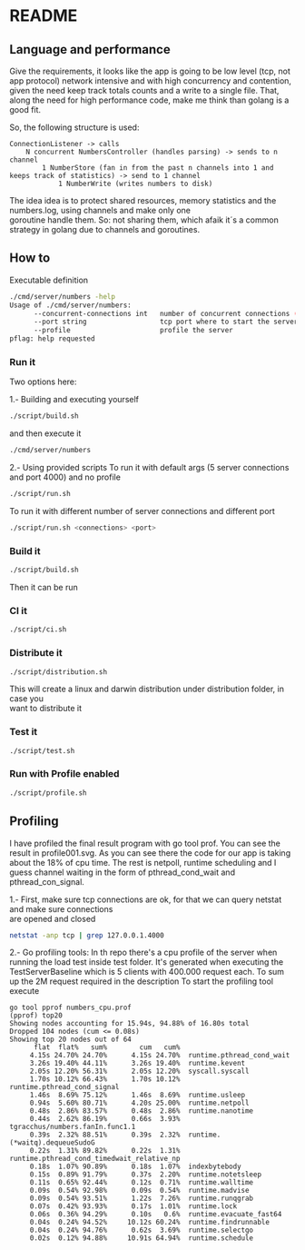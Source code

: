 # README

## Language and performance
Give the requirements, it looks like the app is going to be low level (tcp, not app protocol) network intensive and with high concurrency and contention, given the need keep track totals counts and a write to a single file. That, along the need for high performance code, make me think than golang is a good fit.

So, the following structure is used:
```
ConnectionListener -> calls
    N concurrent NumbersController (handles parsing) -> sends to n channel
        1 NumberStore (fan in from the past n channels into 1 and keeps track of statistics) -> send to 1 channel
            1 NumberWrite (writes numbers to disk)
```

The idea idea is to protect shared resources, memory statistics and the numbers.log, using channels and make only one   
goroutine handle them. So: not sharing them, which afaik it´s a common strategy in golang due to channels and goroutines.

## How to
Executable definition
```bash
./cmd/server/numbers -help
Usage of ./cmd/server/numbers:
      --concurrent-connections int   number of concurrent connections (default 5)
      --port string                  tcp port where to start the server (default "4000")
      --profile                      profile the server
pflag: help requested
```

### Run it    
Two options here:

1.- Building and executing yourself 
```bash
./script/build.sh
```
and then execute it 
```bash
./cmd/server/numbers 
```

2.- Using provided scripts
To run it with default args (5 server connections and port 4000) and no profile
```bash
./script/run.sh
```
To run it with different number of server connections and different port
```bash
./script/run.sh <connections> <port>
```

### Build it    
```bash
./script/build.sh
```
Then it can be run

### CI it    
```bash
./script/ci.sh
```

### Distribute it    
```bash
./script/distribution.sh
```
This will create a linux and darwin distribution under distribution folder, in case you  
want to distribute it

### Test it    
```bash
./script/test.sh
```

### Run with Profile enabled 
```bash
./script/profile.sh
```


## Profiling
I have profiled the final result program with go tool prof. You can see the result in profile001.svg.
As you can see there the code for our app is taking about the 18% of cpu time. The rest is
netpoll, runtime scheduling and I guess channel waiting in the form of pthread_cond_wait and pthread_con_signal.


1.- First, make sure tcp connections are ok, for that we can query netstat and make sure connections   
are opened and closed
```bash
netstat -anp tcp | grep 127.0.0.1.4000
```
2.- Go profiling tools:
In th repo there's a cpu profile of the server when running the load test inside test folder.
It's generated when executing the TestServerBaseline which is 5 clients with 400.000 request each.
To sum up the 2M request required in the description
To start the profiling tool execute
```
go tool pprof numbers_cpu.prof
(pprof) top20
Showing nodes accounting for 15.94s, 94.88% of 16.80s total
Dropped 104 nodes (cum <= 0.08s)
Showing top 20 nodes out of 64
      flat  flat%   sum%        cum   cum%
     4.15s 24.70% 24.70%      4.15s 24.70%  runtime.pthread_cond_wait
     3.26s 19.40% 44.11%      3.26s 19.40%  runtime.kevent
     2.05s 12.20% 56.31%      2.05s 12.20%  syscall.syscall
     1.70s 10.12% 66.43%      1.70s 10.12%  runtime.pthread_cond_signal
     1.46s  8.69% 75.12%      1.46s  8.69%  runtime.usleep
     0.94s  5.60% 80.71%      4.20s 25.00%  runtime.netpoll
     0.48s  2.86% 83.57%      0.48s  2.86%  runtime.nanotime
     0.44s  2.62% 86.19%      0.66s  3.93%  tgracchus/numbers.fanIn.func1.1
     0.39s  2.32% 88.51%      0.39s  2.32%  runtime.(*waitq).dequeueSudoG
     0.22s  1.31% 89.82%      0.22s  1.31%  runtime.pthread_cond_timedwait_relative_np
     0.18s  1.07% 90.89%      0.18s  1.07%  indexbytebody
     0.15s  0.89% 91.79%      0.37s  2.20%  runtime.notetsleep
     0.11s  0.65% 92.44%      0.12s  0.71%  runtime.walltime
     0.09s  0.54% 92.98%      0.09s  0.54%  runtime.madvise
     0.09s  0.54% 93.51%      1.22s  7.26%  runtime.runqgrab
     0.07s  0.42% 93.93%      0.17s  1.01%  runtime.lock
     0.06s  0.36% 94.29%      0.10s   0.6%  runtime.evacuate_fast64
     0.04s  0.24% 94.52%     10.12s 60.24%  runtime.findrunnable
     0.04s  0.24% 94.76%      0.62s  3.69%  runtime.selectgo
     0.02s  0.12% 94.88%     10.91s 64.94%  runtime.schedule
```

